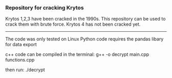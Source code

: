 ### Repository for cracking Krytos

Krytos 1,2,3 have been cracked in the 1990s. This repository can be used to crack them with brute force.
Krytos 4 has not been cracked yet.

-------------
The code was only tested on Linux
Python code requires the pandas libary for data export

c++ code can be compiled in the terminal:
g++ -o decrypt main.cpp functions.cpp

then run: ./decrypt
